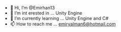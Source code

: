 - 👋 Hi, I’m @Emirhan13
- 👀 I’m int erested in ... Unity Engine
- 🌱 I’m currently learning ... Unity Engine and C#
- 📫 How to reach me ... emiryalman6@hotmail.com

<!---
Emirhan13/Emirhan13 is a ✨ special ✨ repository because its `README.md` (this file) appears on your GitHub profile.
You can click the Preview link to take a look at your changes.
--->
